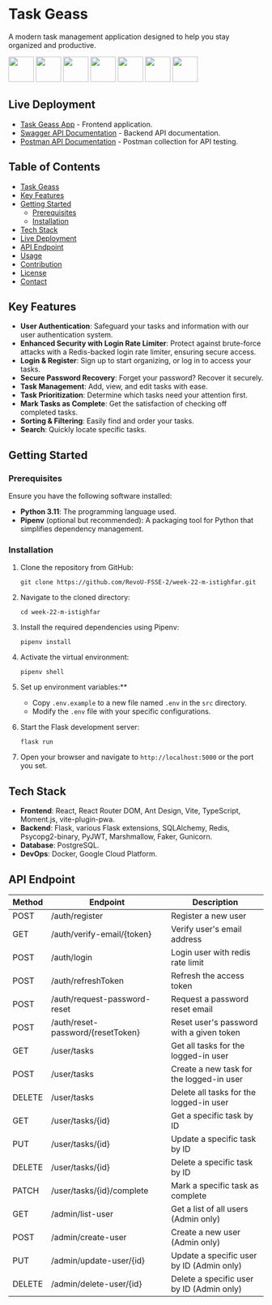 

# Task Geass
A modern task management application designed to help you stay organized and productive.

<p align="left">    
<img src="https://cdn.jsdelivr.net/gh/devicons/devicon/icons/python/python-original.svg"  width="50" height="50" />
<img src="https://cdn.jsdelivr.net/gh/devicons/devicon/icons/flask/flask-original-wordmark.svg" width="50" height="50" />         
<img src="https://cdn.jsdelivr.net/gh/devicons/devicon/icons/sqlalchemy/sqlalchemy-original-wordmark.svg" width="50" height="50" />
<img src="https://cdn.jsdelivr.net/gh/devicons/devicon/icons/postgresql/postgresql-original-wordmark.svg" width="50" height="50" />
<img src="https://cdn.jsdelivr.net/gh/devicons/devicon/icons/redis/redis-original-wordmark.svg" width="50" height="50" />
<img src="https://cdn.jsdelivr.net/gh/devicons/devicon/icons/docker/docker-original-wordmark.svg" width="50" height="50" />
<img src="https://cdn.jsdelivr.net/gh/devicons/devicon/icons/googlecloud/googlecloud-original-wordmark.svg" width="50" height="50" /> 

</p> 

## Live Deployment

- [Task Geass App](https://clinquant-nougat-f52198.netlify.app) - Frontend application.
- [Swagger API Documentation](http://34.126.184.177/swagger/) - Backend API documentation.
- [Postman API Documentation](https://documenter.getpostman.com/view/28996754/2s9YeK3pdX) - Postman collection for API testing.

## Table of Contents

- [Task Geass](#task-geass)
- [Key Features](#key-features)
- [Getting Started](#getting-started)
  - [Prerequisites](#prerequisites)
  - [Installation](#installation)
- [Tech Stack](#tech-stack)
- [Live Deployment](#live-deployment)
- [API Endpoint](#api-endpoint)
- [Usage](#usage)
- [Contribution](#contribution)
- [License](#license)
- [Contact](#contact)

## Key Features

- **User Authentication**: Safeguard your tasks and information with our user authentication system.
- **Enhanced Security with Login Rate Limiter**: Protect against brute-force attacks with a Redis-backed login rate limiter, ensuring secure access.
- **Login & Register**: Sign up to start organizing, or log in to access your tasks.
- **Secure Password Recovery**: Forget your password? Recover it securely.
- **Task Management**: Add, view, and edit tasks with ease.
- **Task Prioritization**: Determine which tasks need your attention first.
- **Mark Tasks as Complete**: Get the satisfaction of checking off completed tasks.
- **Sorting & Filtering**: Easily find and order your tasks.
- **Search**: Quickly locate specific tasks.

## Getting Started

### Prerequisites

Ensure you have the following software installed:
- **Python 3.11**: The programming language used.
- **Pipenv** (optional but recommended): A packaging tool for Python that simplifies dependency management.

### Installation

1. Clone the repository from GitHub:
   ```
   git clone https://github.com/RevoU-FSSE-2/week-22-m-istighfar.git
   ```
2. Navigate to the cloned directory:
   ```
   cd week-22-m-istighfar
   ```
3. Install the required dependencies using Pipenv:
   ```
   pipenv install
   ```
4. Activate the virtual environment:
   ```
   pipenv shell
   ```
5. Set up environment variables:**
   - Copy `.env.example` to a new file named `.env` in the `src` directory.
   - Modify the `.env` file with your specific configurations.

5. Start the Flask development server:
   ```
   flask run
   ```
6. Open your browser and navigate to `http://localhost:5000` or the port you set.


## Tech Stack
- **Frontend**: React, React Router DOM, Ant Design, Vite, TypeScript, Moment.js, vite-plugin-pwa.
- **Backend**: Flask, various Flask extensions, SQLAlchemy, Redis, Psycopg2-binary, PyJWT, Marshmallow, Faker, Gunicorn.
- **Database**: PostgreSQL.
- **DevOps**: Docker, Google Cloud Platform.

## API Endpoint

| Method | Endpoint                          | Description                             |
|--------|-----------------------------------|-----------------------------------------|
| POST   | /auth/register                    | Register a new user                      |
| GET    | /auth/verify-email/{token}        | Verify user's email address             |
| POST   | /auth/login                       | Login user with redis rate limit                           |
| POST   | /auth/refreshToken                | Refresh the access token                 |
| POST   | /auth/request-password-reset      | Request a password reset email           |
| POST   | /auth/reset-password/{resetToken} | Reset user's password with a given token |
| GET    | /user/tasks                       | Get all tasks for the logged-in user     |
| POST   | /user/tasks                       | Create a new task for the logged-in user |
| DELETE | /user/tasks                       | Delete all tasks for the logged-in user  |
| GET    | /user/tasks/{id}                  | Get a specific task by ID                |
| PUT    | /user/tasks/{id}                  | Update a specific task by ID             |
| DELETE | /user/tasks/{id}                  | Delete a specific task by ID             |
| PATCH  | /user/tasks/{id}/complete         | Mark a specific task as complete         |
| GET    | /admin/list-user                  | Get a list of all users (Admin only)     |
| POST   | /admin/create-user                | Create a new user (Admin only)           |
| PUT    | /admin/update-user/{id}           | Update a specific user by ID (Admin only)|
| DELETE | /admin/delete-user/{id}           | Delete a specific user by ID (Admin only)|
